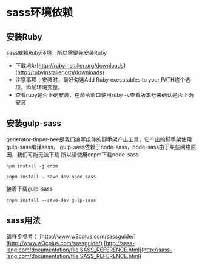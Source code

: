 # sass环境依赖

## 安装Ruby
sass依赖Ruby环境，所以需要先安装Ruby
- 下载地址[http://rubyinstaller.org/downloads](http://rubyinstaller.org/downloads)
- 注意事项：安装时，最好勾选Add Ruby executables to your PATH这个选项，添加环境变量。
- 查看ruby是否正确安装，在命令窗口使用ruby -v查看版本号来确认是否正确安装


## 安装gulp-sass
generator-tinper-bee是我们编写组件的脚手架产出工具，它产出的脚手架使用gulp-sass编译sass，
gulp-sass依赖于node-sass，node-sass由于某些网络原因，我们可能无法下载
所以请使用cnpm下载node-sass
```
npm install -g cnpm

cnpm install --save-dev node-sass

```
接着下载gulp-sass
```
cnpm install --save-dev gulp-sass
```



## sass用法
请移步参考：
[http://www.w3cplus.com/sassguide/](http://www.w3cplus.com/sassguide/)
[http://sass-lang.com/documentation/file.SASS_REFERENCE.html](http://sass-lang.com/documentation/file.SASS_REFERENCE.html)
